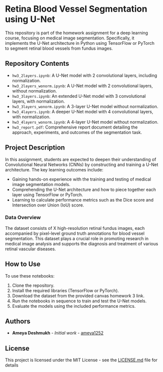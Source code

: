 # Retina Blood Vessel Segmentation using U-Net

This repository is part of the homework assignment for a deep learning course, focusing on medical image segmentation. Specifically, it implements the U-Net architecture in Python using TensorFlow or PyTorch to segment retinal blood vessels from fundus images.

## Repository Contents

- `hw3_2layers.ipynb`: A U-Net model with 2 convolutional layers, including normalization.
- `hw3_2layers_wonorm.ipynb`: A U-Net model with 2 convolutional layers, without normalization.
- `hw3_3layers.ipynb`: An extended U-Net model with 3 convolutional layers, with normalization.
- `hw3_3layers_wonorm.ipynb`: A 3-layer U-Net model without normalization.
- `hw3_4layers.ipynb`: A deeper U-Net model with 4 convolutional layers, with normalization.
- `hw3_4layers_wonorm.ipynb`: A 4-layer U-Net model without normalization.
- `hw3_report.pdf`: Comprehensive report document detailing the approach, experiments, and outcomes of the segmentation task.

## Project Description

In this assignment, students are expected to deepen their understanding of Convolutional Neural Networks (CNNs) by constructing and training a U-Net architecture. The key learning outcomes include:

- Gaining hands-on experience with the training and testing of medical image segmentation models.
- Comprehending the U-Net architecture and how to piece together each layer using TensorFlow or PyTorch.
- Learning to calculate performance metrics such as the Dice score and Intersection over Union (IoU) score.

### Data Overview

The dataset consists of X high-resolution retinal fundus images, each accompanied by pixel-level ground truth annotations for blood vessel segmentation. This dataset plays a crucial role in promoting research in medical image analysis and supports the diagnosis and treatment of various retinal vascular diseases.

## How to Use

To use these notebooks:

1. Clone the repository.
2. Install the required libraries (TensorFlow or PyTorch).
3. Download the dataset from the provided canvas homework 3 link.
4. Run the notebooks in sequence to train and test the U-Net models.
5. Evaluate the models using the included performance metrics.

## Authors

* **Ameya Deshmukh** - *Initial work* - [ameya1252](https://github.com/ameya1252)

## License

This project is licensed under the MIT License - see the [LICENSE.md](LICENSE.md) file for details

